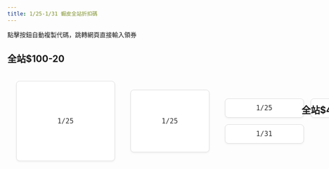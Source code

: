 ```yaml
---
title: 1/25-1/31 蝦皮全站折扣碼
---
```


點擊按鈕自動複製代碼，跳轉網頁直接輸入領券

## **全站$100-20**

<style>
.coupon-grid {
  display: grid;
  grid-template-columns: repeat(auto-fit, minmax(180px, 1fr));
  gap: 15px;
  padding: 20px;
  max-width: 1200px;
  margin: 0 auto;
}

.copy-button {
  background-color: white;
  color: #333;  /* 黑色文字 */
  border: 1px solid #ddd;
  border-radius: 8px;
  padding: 12px 20px;
  cursor: pointer;
  transition: all 0.2s ease;
  font-family: monospace;
  font-size: 1.1em;
  width: 100%;
  box-shadow: 0 2px 4px rgba(0,0,0,0.05);
}

.copy-button:hover {
  border-color: #999;
  box-shadow: 0 2px 8px rgba(0,0,0,0.1);
}

/* 複製成功時的樣式 */
.copy-button.copied {
  background-color: #f8f8f8;
  color: #666;
}
</style>

<div class="coupon-grid">
  <!-- 優惠碼按鈕 1 -->
  <button class="copy-button" onclick="copyCoupon(this, 'SACNY25BV', 'https://s.shopee.tw/gAc6N0qGX')">
    1/25
  </button>

  <div class="coupon-grid">
  <!-- 優惠碼按鈕 1-1 -->
  <button class="copy-button" onclick="copyCoupon(this, 'SACNY25BV', 'https://s.shopee.tw/gAc6N0qGX')">
    1/25
  </button>

  <div class="coupon-grid">
  <!-- 優惠碼按鈕 1 -->
  <button class="copy-button" onclick="copyCoupon(this, 'SACNY25BV', 'https://s.shopee.tw/gAc6N0qGX')">
    1/25
  </button>

  <!-- 優惠碼按鈕 2 -->
  <button class="copy-button" onclick="copyCoupon(this, 'SACNYBV26', 'https://s.shopee.tw/gAc6N0qGX')">
    1/26
  </button>

  <!-- 優惠碼按鈕 3 -->
  <button class="copy-button" onclick="copyCoupon(this, 'SA27CNYBV', 'https://s.shopee.tw/gAc6N0qGX')">
    1/27
  </button>

  <!-- 優惠碼按鈕 4 -->
  <button class="copy-button" onclick="copyCoupon(this, 'SACNY28BV', 'https://s.shopee.tw/gAc6N0qGX')">
    1/28
  </button>

  <!-- 優惠碼按鈕 5 -->
  <button class="copy-button" onclick="copyCoupon(this, 'SACNYBV29', 'https://s.shopee.tw/gAc6N0qGX')">
    1/29
  </button>

  <!-- 優惠碼按鈕 6 -->
  <button class="copy-button" onclick="copyCoupon(this, 'SA30CNY25BV', 'https://s.shopee.tw/gAc6N0qGX')">
    1/30
  </button>

  <!-- 優惠碼按鈕 7 -->
  <button class="copy-button" onclick="copyCoupon(this, 'SACNY31BV', 'https://s.shopee.tw/gAc6N0qGX')">
    1/31
  </button>
</div>

## **全站$499-50**
  
<div class="coupon-grid">
  <!-- 優惠碼按鈕 1 -->
  <button class="copy-button" onclick="copyCoupon(this, '25FNBOSHA', 'https://s.shopee.tw/gAc6N0qGX')">
    1/25
  </button>

  <!-- 優惠碼按鈕 2 -->
  <button class="copy-button" onclick="copyCoupon(this, '26FNBOSHA', 'https://s.shopee.tw/gAc6N0qGX')">
    1/26
  </button>

  <!-- 優惠碼按鈕 3 -->
  <button class="copy-button" onclick="copyCoupon(this, 'FNBOSHA27', 'https://s.shopee.tw/gAc6N0qGX')">
    1/27
  </button>

  <!-- 優惠碼按鈕 4 -->
  <button class="copy-button" onclick="copyCoupon(this, 'FNBOSHA28', 'https://s.shopee.tw/gAc6N0qGX')">
    1/28
  </button>

  <!-- 優惠碼按鈕 5 -->
  <button class="copy-button" onclick="copyCoupon(this, 'FNBO29SHA', 'https://s.shopee.tw/gAc6N0qGX')">
    1/29
  </button>

  <!-- 優惠碼按鈕 6 -->
  <button class="copy-button" onclick="copyCoupon(this, 'FNBO30SHA', 'https://s.shopee.tw/gAc6N0qGX')">
    1/30
  </button>

  <!-- 優惠碼按鈕 7 -->
  <button class="copy-button" onclick="copyCoupon(this, 'FNBO31SHA', 'https://s.shopee.tw/gAc6N0qGX')">
    1/31
  </button>
</div>


<script>
function copyCoupon(button, code, redirectUrl) {
  // 複製優惠碼
  navigator.clipboard.writeText(code).then(() => {
    // 暫時改變按鈕文字
    const originalText = button.textContent;
    button.textContent = '已複製!';
    button.classList.add('copied');
    
    // 1秒後恢復原始文字
    setTimeout(() => {
      button.textContent = originalText;
      button.classList.remove('copied');
    }, 1000);
    
    // 跳轉至指定網址
    window.open(redirectUrl, '_blank');
  }).catch(err => {
    console.error('複製失敗:', err);
    alert('複製失敗，請手動複製優惠碼');
  });
}
</script>
